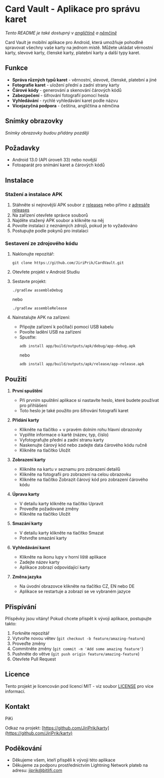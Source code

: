 # Card Vault - Aplikace pro správu karet

*Tento README je také dostupný v [angličtině](README.md) a [němčině](README_DE.md)*

Card Vault je mobilní aplikace pro Android, která umožňuje pohodlně spravovat všechny vaše karty na jednom místě. Můžete ukládat věrnostní karty, slevové karty, členské karty, platební karty a další typy karet.

<!-- Logo aplikace bude přidáno později -->

## Funkce

- **Správa různých typů karet** - věrnostní, slevové, členské, platební a jiné
- **Fotografie karet** - uložení přední a zadní strany karty
- **Čárové kódy** - generování a skenování čárových kódů
- **Zabezpečení** - šifrování fotografií pomocí hesla
- **Vyhledávání** - rychlé vyhledávání karet podle názvu
- **Vícejazyčná podpora** - čeština, angličtina a němčina

## Snímky obrazovky

*Snímky obrazovky budou přidány později*

## Požadavky

- Android 13.0 (API úroveň 33) nebo novější
- Fotoaparát pro snímání karet a čárových kódů

## Instalace

### Stažení a instalace APK

1. Stáhněte si nejnovější APK soubor z [releases](https://github.com/JiriPrik/CardVault/releases) nebo přímo z [adresáře releases](https://github.com/JiriPrik/CardVault/tree/main/releases)
2. Na zařízení otevřete správce souborů
3. Najděte stažený APK soubor a klikněte na něj
4. Povolte instalaci z neznámých zdrojů, pokud je to vyžadováno
5. Postupujte podle pokynů pro instalaci

### Sestavení ze zdrojového kódu

1. Naklonujte repozitář:
   ```
   git clone https://github.com/JiriPrik/CardVault.git
   ```

2. Otevřete projekt v Android Studiu

3. Sestavte projekt:
   ```
   ./gradlew assembleDebug
   ```
   nebo
   ```
   ./gradlew assembleRelease
   ```

4. Nainstalujte APK na zařízení:
   - Připojte zařízení k počítači pomocí USB kabelu
   - Povolte ladění USB na zařízení
   - Spusťte:
     ```
     adb install app/build/outputs/apk/debug/app-debug.apk
     ```
     nebo
     ```
     adb install app/build/outputs/apk/release/app-release.apk
     ```

## Použití

1. **První spuštění**
   - Při prvním spuštění aplikace si nastavíte heslo, které budete používat pro přihlášení
   - Toto heslo je také použito pro šifrování fotografií karet

2. **Přidání karty**
   - Klikněte na tlačítko + v pravém dolním rohu hlavní obrazovky
   - Vyplňte informace o kartě (název, typ, číslo)
   - Vyfotografujte přední a zadní stranu karty
   - Naskenujte čárový kód nebo zadejte data čárového kódu ručně
   - Klikněte na tlačítko Uložit

3. **Zobrazení karty**
   - Klikněte na kartu v seznamu pro zobrazení detailů
   - Klikněte na fotografii pro zobrazení na celou obrazovku
   - Klikněte na tlačítko Zobrazit čárový kód pro zobrazení čárového kódu

4. **Úprava karty**
   - V detailu karty klikněte na tlačítko Upravit
   - Proveďte požadované změny
   - Klikněte na tlačítko Uložit

5. **Smazání karty**
   - V detailu karty klikněte na tlačítko Smazat
   - Potvrďte smazání karty

6. **Vyhledávání karet**
   - Klikněte na ikonu lupy v horní liště aplikace
   - Zadejte název karty
   - Aplikace zobrazí odpovídající karty

7. **Změna jazyka**
   - Na úvodní obrazovce klikněte na tlačítko CZ, EN nebo DE
   - Aplikace se restartuje a zobrazí se ve vybraném jazyce

## Přispívání

Příspěvky jsou vítány! Pokud chcete přispět k vývoji aplikace, postupujte takto:

1. Forkněte repozitář
2. Vytvořte novou větev (`git checkout -b feature/amazing-feature`)
3. Proveďte změny
4. Commitněte změny (`git commit -m 'Add some amazing feature'`)
5. Pushněte do větve (`git push origin feature/amazing-feature`)
6. Otevřete Pull Request

## Licence

Tento projekt je licencován pod licencí MIT - viz soubor [LICENSE](LICENSE) pro více informací.

## Kontakt

PiKi

Odkaz na projekt: [https://github.com/JiriPrik/karty](https://github.com/JiriPrik/karty)

## Poděkování

- Děkujeme všem, kteří přispěli k vývoji této aplikace
- Děkujeme za podporu prostřednictvím Lightning Network plateb na adresu: jiprik@bitlifi.com
